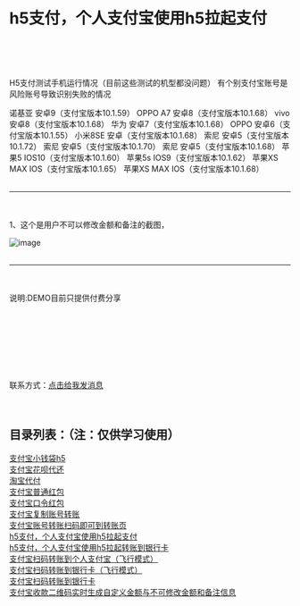 # h5支付，个人支付宝使用h5拉起支付
<br/>
<br/>
<br/>
<br/>
H5支付测试手机运行情况（目前这些测试的机型都没问题）
有个别支付宝账号是风险账号导致识别失败的情况

诺基亚 安卓9（支付宝版本10.1.59）
OPPO A7 安卓8（支付宝版本10.1.68）
vivo 安卓8（支付宝版本10.1.68）
华为 安卓7（支付宝版本10.1.68）
OPPO 安卓6（支付宝版本10.1.55）
小米8SE 安卓（支付宝版本10.1.68）
索尼 安卓5（支付宝版本10.1.72）
索尼 安卓5（支付宝版本10.1.70）
索尼 安卓5（支付宝版本10.1.68）
苹果5 IOS10（支付宝版本10.1.60）
苹果5s IOS9（支付宝版本10.1.62）
苹果XS MAX IOS（支付宝版本10.1.65）
苹果XS MAX IOS（支付宝版本10.1.68）
<br/>
<br/>
<hr/>
<br/>
<br/>
1、这个是用户不可以修改金额和备注的截图，

![image](http://apppay.xyz.com/index/githubimg/zhifubao/22.png)
<br/>
<br/>
<hr/>
<br/>
<br/>
说明:DEMO目前只提供付费分享
<br/>
<br/>
<br/>
<br/>
<br/>
<br/>
<br/>
<br/>
<br/>
联系方式：<a target="_blank" href="http://apppay.xyz/qq.html">点击给我发消息</a>
<br/>
<br/>
<br/>

目录列表：（注：仅供学习使用）<br/>
--
<a target="_blank" href="#">支付宝小钱袋h5</a><br/>
<a target="_blank" href="#">支付宝花呗代还</a><br/>
<a target="_blank" href="#">淘宝代付</a><br/>
<a target="_blank" href="#">支付宝普通红包</a><br/>
<a target="_blank" href="#">支付宝口令红包</a><br/>
<a target="_blank" href="#">支付宝复制账号转账</a><br/>
<a target="_blank" href="#">支付宝账号转账扫码即可到转账页</a><br/>
<a target="_blank" href="#">h5支付，个人支付宝使用h5拉起支付</a><br/>
<a target="_blank" href="#">h5支付，个人支付宝使用h5拉起转账到银行卡</a><br/>
<a target="_blank" href="#">支付宝扫码转账到个人支付宝（飞行模式）</a><br/>
<a target="_blank" href="#">支付宝扫码转账到银行卡（飞行模式）</a><br/>
<a target="_blank" href="#">支付宝扫码转账到银行卡</a><br/>
<a target="_blank" href="#">支付宝收款二维码实时生成自定义金额与不可修改金额和备注信息</a><br/>





